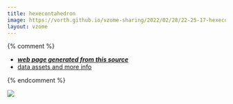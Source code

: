 ```yaml
---
title: hexecontahedron
image: https://vorth.github.io/vzome-sharing/2022/02/28/22-25-17-hexecontahedron/hexecontahedron.png
layout: vzome
---
```


{% comment %}
 - [***web page generated from this source***][post]
 - [data assets and more info][github]

[post]: <https://vorth.github.io/vzome-sharing/2022/02/28/hexecontahedron-22-25-17.html>
[github]: <https://github.com/vorth/vzome-sharing/tree/main/2022/02/28/22-25-17-hexecontahedron/>
{% endcomment %}

<vzome-viewer style="width: 100%; height: 65vh;"
       src="https://vorth.github.io/vzome-sharing/2022/02/28/22-25-17-hexecontahedron/hexecontahedron.vZome" >
  <img src="https://vorth.github.io/vzome-sharing/2022/02/28/22-25-17-hexecontahedron/hexecontahedron.png" />
</vzome-viewer>